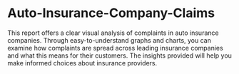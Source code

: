 # Auto-Insurance-Company-Claims
This report offers a clear visual analysis of complaints in auto insurance companies. Through easy-to-understand graphs and charts, you can examine how complaints are spread across leading insurance companies and what this means for their customers. The insights provided will help you make informed choices about insurance providers.






